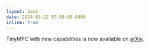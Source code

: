 ```yaml
---
layout: post
date: 2024-03-22 07:59:00-0400
inline: true
---
```


TinyMPC with new capabilities is now available on [arXiv](https://arxiv.org/abs/2403.18149).
